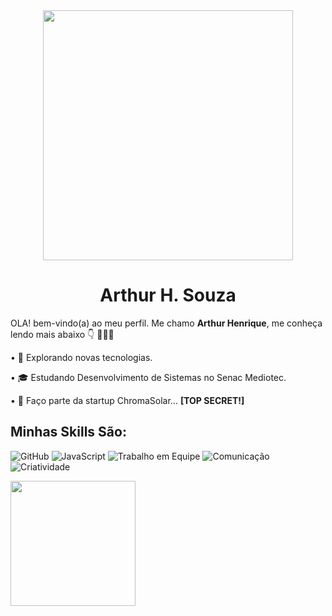 
<div align="center">
  <img src="https://encrypted-tbn0.gstatic.com/images?q=tbn:ANd9GcQhZ1XS3hFEx-d7gqW4EGcQ9z-cBorVZvCjVA&usqp=CAU" width="400px" />
</div>

<h1 align="center">Arthur H. Souza</h1>

OLA! bem-vindo(a) ao meu perfil. Me chamo <strong>Arthur Henrique</strong>, me conheça lendo mais abaixo 👇 👨🏻‍💻 

• 🤔 Explorando novas tecnologias.

• 🎓 Estudando Desenvolvimento de Sistemas no Senac Mediotec.

• 💼 Faço parte da startup ChromaSolar…
**[TOP SECRET!]**



## **Minhas Skills São:**

![GitHub](https://img.shields.io/badge/GitHub-100000?style=for-the-badge&logo=github&logoColor=white)
![JavaScript](https://img.shields.io/badge/JavaScript-F7DF1E?style=for-the-badge&logo=javascript&logoColor=black)
![Trabalho em Equipe](https://img.shields.io/badge/Trabalho%20em%20Equipe-4CAF50?style=for-the-badge&logo=handshake&logoColor=white)
![Comunicação](https://img.shields.io/badge/Comunicação-2196F3?style=for-the-badge&logo=googlechat&logoColor=white)
![Criatividade](https://img.shields.io/badge/Criatividade-E91E63?style=for-the-badge&logo=sparkfun&logoColor=white)

<img src="https://images-wixmp-ed30a86b8c4ca887773594c2.wixmp.com/f/9a803385-bcf4-4c0b-8504-81483c6d996b/deo7gfh-e614bb4a-3f80-4a5e-90c7-5a83bb9f9c7f.gif?token=eyJ0eXAiOiJKV1QiLCJhbGciOiJIUzI1NiJ9.eyJzdWIiOiJ1cm46YXBwOjdlMGQxODg5ODIyNjQzNzNhNWYwZDQxNWVhMGQyNmUwIiwiaXNzIjoidXJuOmFwcDo3ZTBkMTg4OTgyMjY0MzczYTVmMGQ0MTVlYTBkMjZlMCIsIm9iaiI6W1t7InBhdGgiOiJcL2ZcLzlhODAzMzg1LWJjZjQtNGMwYi04NTA0LTgxNDgzYzZkOTk2YlwvZGVvN2dmaC1lNjE0YmI0YS0zZjgwLTRhNWUtOTBjNy01YTgzYmI5ZjljN2YuZ2lmIn1dXSwiYXVkIjpbInVybjpzZXJ2aWNlOmZpbGUuZG93bmxvYWQiXX0.FsmKkPeXs0g7ip7mcQpLE3JsVtBvF3hcsZZ950pGdMM" width="200px" />